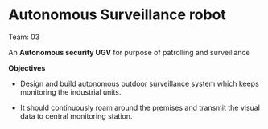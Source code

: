 # Autonomous Surveillance robot

Team: 03

An **Autonomous security UGV** for purpose of patrolling and surveillance

**Objectives**

* Design and build autonomous outdoor surveillance system which keeps monitoring the industrial units.

* It should continuously roam around the premises and transmit the visual data to central monitoring station.

